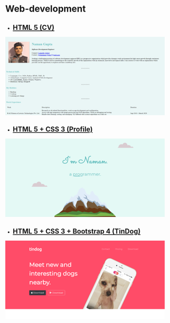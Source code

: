 # Web-development
* ## [HTML 5 (CV)](https://namangupta-98.github.io/Web-Dev/CV/index.html)
![cv1](https://github.com/namangupta-98/Web-Dev/blob/master/Sample-images/cv1.png)
* ## [HTML 5 + CSS 3 (Profile)](https://namangupta-98.github.io/Web-Dev/CV/profile.html)
![cv2](https://github.com/namangupta-98/Web-Dev/blob/master/Sample-images/cv2.png)
* ## [HTML 5 + CSS 3 + Bootstrap 4 (TinDog)](https://namangupta-98.github.io/Web-Dev/Tindog/index.html)
![tindog](https://github.com/namangupta-98/Web-Dev/blob/master/Sample-images/tindog.png)


